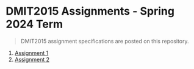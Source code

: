 # DMIT2015 Assignments - Spring 2024 Term

> DMIT2015 assignment specifications are posted on this repository. 

1. [Assignment 1](./dmit2015-1233-assignment01.adoc)
2. [Assignment 2](./dmit2015-1233-assignment02.adoc)
